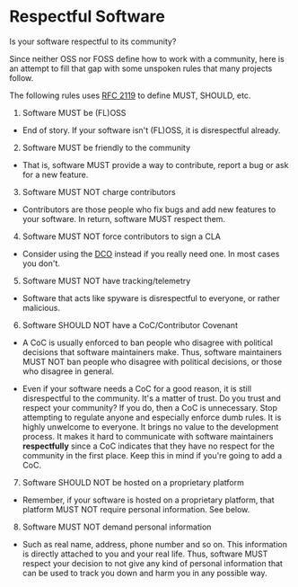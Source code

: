 # Respectful Software

Is your software respectful to its community?

Since neither OSS nor FOSS define how to work with a community, here is an
attempt to fill that gap with some unspoken rules that many projects follow.

The following rules uses [RFC 2119](https://www.ietf.org/rfc/rfc2119.txt)
to define MUST, SHOULD, etc.

1. Software MUST be (FL)OSS
- End of story. If your software isn't (FL)OSS, it is disrespectful already.

2. Software MUST be friendly to the community
- That is, software MUST provide a way to contribute, report a bug or ask for
  a new feature.

3. Software MUST NOT charge contributors
- Contributors are those people who fix bugs and add new features to your
  software. In return, software MUST respect them.

4. Software MUST NOT force contributors to sign a CLA
- Consider using the [DCO](https://developercertificate.org) instead if you really
  need one. In most cases you don't.

5. Software MUST NOT have tracking/telemetry
- Software that acts like spyware is disrespectful to everyone, or rather
  malicious.

6. Software SHOULD NOT have a CoC/Contributor Covenant
- A CoC is usually enforced to ban people who disagree with political decisions
  that software maintainers make. Thus, software maintainers MUST NOT ban people
  who disagree with political decisions, or those who disagree in general.

- Even if your software needs a CoC for a good reason, it is still disrespectful
  to the community. It's a matter of trust. Do you trust and respect
  your community? If you do, then a CoC is unnecessary. Stop attempting to
  regulate anyone and especially enforce dumb rules. It is highly unwelcome to
  everyone. It brings no value to the development process. It makes it hard to
  communicate with software maintainers **respectfully** since a CoC indicates
  that they have no respect for the community in the first place. Keep this in
  mind if you're going to add a CoC.

7. Software SHOULD NOT be hosted on a proprietary platform
- Remember, if your software is hosted on a proprietary platform, that platform
  MUST NOT require personal information. See below.

8. Software MUST NOT demand personal information
- Such as real name, address, phone number and so on. This information is
  directly attached to you and your real life. Thus, software MUST respect
  your decision to not give any kind of personal information that can be used
  to track you down and harm you in any possible way.
